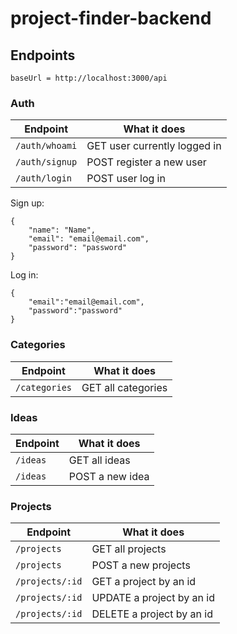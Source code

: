 # project-finder-backend

## Endpoints
```
baseUrl = http://localhost:3000/api
```

### Auth
| Endpoint | What it does |
| --- | --- |
| ``` /auth/whoami ``` | GET user currently logged in |
| ``` /auth/signup ``` | POST register a new user |
| ``` /auth/login ``` | POST user log in |

Sign up:
```
{
    "name": "Name",
    "email": "email@email.com",
    "password": "password"
}
```

Log in:
```
{
    "email":"email@email.com",
    "password":"password"
}
```

### Categories
| Endpoint | What it does |
| --- | --- |
| ``` /categories ``` | GET all categories |

### Ideas
| Endpoint | What it does |
| --- | --- |
| ``` /ideas ``` | GET all ideas |
| ``` /ideas ``` | POST a new idea |

### Projects
| Endpoint | What it does |
| --- | --- |
| ``` /projects ``` | GET all projects |
| ``` /projects ``` | POST a new projects |
| ``` /projects/:id ``` | GET a project by an id |
| ``` /projects/:id ``` | UPDATE a project by an id |
| ``` /projects/:id ``` | DELETE a project by an id|